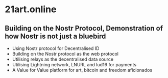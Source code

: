 # 21art.online

## Building on the Nostr Protocol, Demonstration of how Nostr is not just a bluebird

- Using Nostr protocol for Decentralised ID
- Building on the Nostr protocol as the web protocol
- Utilising relays as the decentralised data source
- Utilising Lightning network, LNURL and lud16 for payments
- A Value for Value platform for art, bitcoin and freedom aficionados

